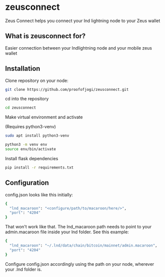 # zeusconnect
Zeus Connect helps you connect your lnd lightning node to your Zeus wallet

## What is zeusconnect for?
Easier connection between your lndlightning node and your mobile zeus wallet

## Installation
Clone repository on your node:

```sh
git clone https://github.com/proofofjogi/zeusconnect.git
```

cd into the repository
```sh
cd zeusconnect
```

Make virtual environment and activate

(Requires python3-venv)
```sh
sudo apt install python3-venv
```

```sh
python3 -m venv env
source env/bin/activate
```

Install flask dependencies
```sh
pip install -r requirements.txt
```

## Configuration

config.json looks like this initially:

```sh
{
  "lnd_macaroon": "<configure/path/to/macaroon/here/>",
  "port": "4204"
}
```

That won't work like that. The lnd_macaroon path needs to point to your admin.macaroon file inside your lnd folder. See this example:
```sh
{
  "lnd_macaroon": "~/.lnd/data/chain/bitcoin/mainnet/admin.macaroon",
  "port": "4204"
}
```
Configure config.json accordingly using the path on your node, wherever your .lnd folder is.
